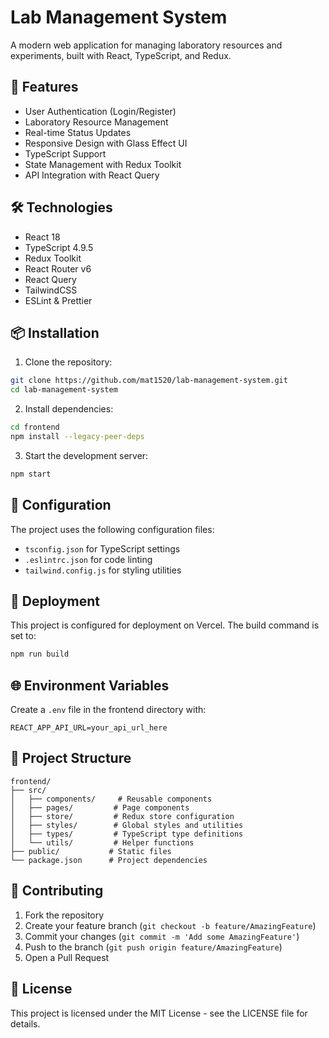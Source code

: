 # Lab Management System

A modern web application for managing laboratory resources and experiments, built with React, TypeScript, and Redux.

## 🚀 Features

- User Authentication (Login/Register)
- Laboratory Resource Management
- Real-time Status Updates
- Responsive Design with Glass Effect UI
- TypeScript Support
- State Management with Redux Toolkit
- API Integration with React Query

## 🛠️ Technologies

- React 18
- TypeScript 4.9.5
- Redux Toolkit
- React Router v6
- React Query
- TailwindCSS
- ESLint & Prettier

## 📦 Installation

1. Clone the repository:
```bash
git clone https://github.com/mat1520/lab-management-system.git
cd lab-management-system
```

2. Install dependencies:
```bash
cd frontend
npm install --legacy-peer-deps
```

3. Start the development server:
```bash
npm start
```

## 🔧 Configuration

The project uses the following configuration files:
- `tsconfig.json` for TypeScript settings
- `.eslintrc.json` for code linting
- `tailwind.config.js` for styling utilities

## 🚀 Deployment

This project is configured for deployment on Vercel. The build command is set to:
```bash
npm run build
```

## 🌐 Environment Variables

Create a `.env` file in the frontend directory with:
```
REACT_APP_API_URL=your_api_url_here
```

## 📝 Project Structure

```
frontend/
├── src/
│   ├── components/     # Reusable components
│   ├── pages/         # Page components
│   ├── store/         # Redux store configuration
│   ├── styles/        # Global styles and utilities
│   ├── types/         # TypeScript type definitions
│   └── utils/         # Helper functions
├── public/           # Static files
└── package.json      # Project dependencies
```

## 🤝 Contributing

1. Fork the repository
2. Create your feature branch (`git checkout -b feature/AmazingFeature`)
3. Commit your changes (`git commit -m 'Add some AmazingFeature'`)
4. Push to the branch (`git push origin feature/AmazingFeature`)
5. Open a Pull Request

## 📄 License

This project is licensed under the MIT License - see the LICENSE file for details. 